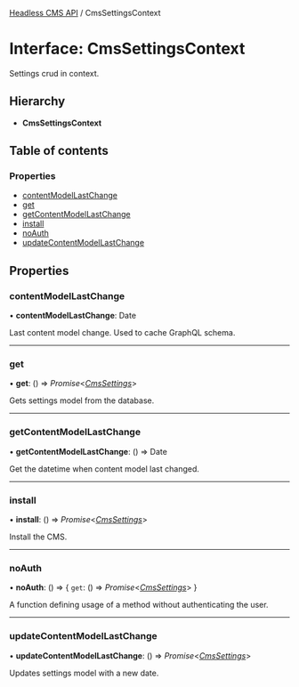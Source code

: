 [Headless CMS API](../index) / CmsSettingsContext

# Interface: CmsSettingsContext

Settings crud in context.

## Hierarchy

* **CmsSettingsContext**

## Table of contents

### Properties

- [contentModelLastChange](cmssettingscontext#contentmodellastchange)
- [get](cmssettingscontext#get)
- [getContentModelLastChange](cmssettingscontext#getcontentmodellastchange)
- [install](cmssettingscontext#install)
- [noAuth](cmssettingscontext#noauth)
- [updateContentModelLastChange](cmssettingscontext#updatecontentmodellastchange)

## Properties

### contentModelLastChange

• **contentModelLastChange**: Date

Last content model change. Used to cache GraphQL schema.

___

### get

• **get**: () => *Promise*<[*CmsSettings*](cmssettings)\>

Gets settings model from the database.

___

### getContentModelLastChange

• **getContentModelLastChange**: () => Date

Get the datetime when content model last changed.

___

### install

• **install**: () => *Promise*<[*CmsSettings*](cmssettings)\>

Install the CMS.

___

### noAuth

• **noAuth**: () => { `get`: () => *Promise*<[*CmsSettings*](cmssettings)\>  }

A function defining usage of a method without authenticating the user.

___

### updateContentModelLastChange

• **updateContentModelLastChange**: () => *Promise*<[*CmsSettings*](cmssettings)\>

Updates settings model with a new date.
